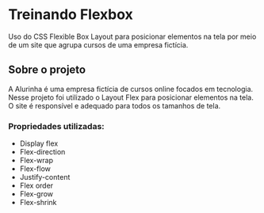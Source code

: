 # Treinando Flexbox 
Uso do CSS Flexible Box Layout para posicionar elementos na tela por meio de um site que agrupa cursos de uma empresa fictícia.

## Sobre o projeto
A Alurinha é uma empresa fictícia de cursos online focados em tecnologia. Nesse projeto foi utilizado o Layout Flex para posicionar elementos na tela. O site é responsível e adequado para todos os tamanhos de tela. 

### Propriedades utilizadas:
* Display flex
* Flex-direction
* Flex-wrap
* Flex-flow
* Justify-content
* Flex order
* Flex-grow
* Flex-shrink

